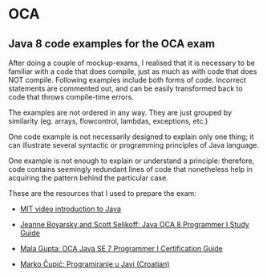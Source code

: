 # OCA
## Java 8 code examples for the OCA exam


After doing a couple of mockup-exams, I realised that it is necessary to be familiar with a code that does compile, just as much as with code that does NOT compile. Following examples include both forms of code. Incorrect statements are commented out, and can be easily transformed back to code that throws compile-time errors.

The examples are not ordered in any way. They are just grouped by similarity (eg. arrays, flowcontrol, lambdas, exceptions, etc.)

One code example is not necessarily designed to explain only one thing; it can illustrate several syntactic or programming principles of Java language.

One example is not enough to explain or understand a principle: therefore, code contains seemingly redundant lines of code that nonetheless help in acquiring the pattern behind the particular case.


These are the resources that I used to prepare the exam:


- <a href="https://www.youtube.com/watch?v=oqnLQVFaqYI&list=PLXqaWKDQpdPn4UJ2fOFxl6Yl_DC51FFUL">MIT video introduction to Java</a>

- <a href="https://www.selikoff.net/java-oca-8-programmer-i-study-guide/">Jeanne Boyarsky and Scott Selikoff: Java OCA 8 Programmer I Study Guide</a>

- <a href="https://www.manning.com/books/oca-java-se-7-programmer-i-certification-guide/">Mala Gupta: OCA Java SE 7 Programmer I Certification Guide</a>

- <a href="http://java.zemris.fer.hr/nastava/opjj/book-2015-09-30.pdf/">Marko Čupić: Programiranje u Javi (Croatian)</a>

